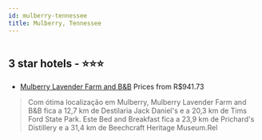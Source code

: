 ```yaml
---
id: mulberry-tennessee
title: Mulberry, Tennessee
---
```


<center><img src="https://i.travelapi.com/hotels/19000000/18280000/18273400/18273365/60ee9dd9_z.jpg" alt="" /></center>


##  3 star hotels - ⭐️⭐️⭐️

-    [Mulberry Lavender Farm and B&B](https://www.hurb.com/br/aud/https://www.hurb.com/br/hotels/mulberry/mulberry-lavender-farm-and-b-b-HT-ZRK9?cmp=18055) Prices from R$941.73
   > Com ótima localização em Mulberry, Mulberry Lavender Farm and B&B fica a 12,7 km de Destilaria Jack Daniel's e a 20,3 km de Tims Ford State Park.  Este Bed and Breakfast fica a 23,9 km de Prichard's Distillery e a 31,4 km de Beechcraft Heritage Museum.Rel
